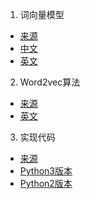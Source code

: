 1. 词向量模型

- [来源](https://iksinc.wordpress.com/tag/continuous-bag-of-words-cbow/)
- [中文](CBOW_Chinese.ipynb)
- [英文](CBOW.ipynb)

2. Word2vec算法

- [来源](https://code.google.com/archive/p/word2vec/)
- [英文](word2vec.md)

3. 实现代码

- [来源](https://github.com/deborausujono/word2vecpy)
- [Python3版本](codes/word2vec_py3.py)
- [Python2版本](codes/word2vec_py2.py)